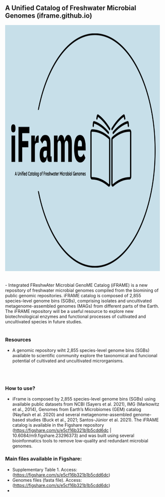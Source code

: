 ## A Unified Catalog of Freshwater Microbial Genomes (iframe.github.io)

<picture>
  <img alt="Shows an illustrated sun in light mode and a moon with stars in dark mode." src="https://github.com/llemos/iframe/blob/main/iframeLogo.png" width="800" height="800">
</picture>

<br>
<br>
<br>
- Integrated FReshwAter Microbial GenoME Catalog (iFRAME) is a new repository of freshwater microbial genomes compiled from the biomining of public genomic repositories. iFRAME catalog is composed of 2,855 species-level genome bins (SGBs), comprising isolates and uncultivated metagenome-assembled genomes (MAGs) from different parts of the Earth. The iFRAME repository will be a useful resource to explore new biotechnological enzymes and functional processes of cultivated and uncultivated species in future studies.

<br>
<br>


### Resources


+ A genomic repository wiht 2,855 species-level genome bins (SGBs) available to scientific community explore the taxonomical and funcional potential of cultivated and uncultivated microrganisms.

<br>
<br>


### How to use?

+ iFrame is composed by 2,855 species-level genome bins (SGBs) using available public datasets from NCBI (Sayers et al. 2021), IMG (Markowitz et al., 2014), Genomes from Earth’s Microbiomes (GEM) catalog (Nayfash et al. 2020) and several metagenome-assembled genome-based studies (Buck et al., 2021; Santos-Júnior et al. 2021). The iFRAME catalog is available in the Figshare repository (https://figshare.com/s/e5cf16b321b1b5cdd6dc | 10.6084/m9.figshare.23296373) and was built using several bioinformatics tools to remove low-quality and redundant microbial genomes.

### Main files available in Figshare:

+ Supplementary Table 1. Access: (https://figshare.com/s/e5cf16b321b1b5cdd6dc)
+ Genomes files (fasta file). Access:  (https://figshare.com/s/e5cf16b321b1b5cdd6dc)
+ 









